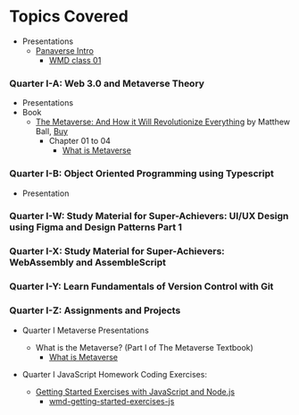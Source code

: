 # Topics Covered

- Presentations
  - [Panaverse Intro](https://docs.google.com/presentation/d/12C1s4UBTlR9nZNEkRE6aAuGeRA3s92jx-8nJKo9jdH4/edit?usp=sharing)
    - [WMD class 01](../Lectures/Onsite/01%20WMD%20at%20UMT/class_01-20221002/)

### Quarter I-A: Web 3.0 and Metaverse Theory

- Presentations
- Book
  - [The Metaverse: And How it Will Revolutionize Everything](https://www.amazon.com/Metaverse-How-Will-Revolutionize-Everything/dp/1324092033/ref=sr_1_4) by Matthew Ball, [Buy](https://www.matthewball.vc/metaversebook)
    - Chapter 01 to 04
      - [What is Metaverse](https://docs.google.com/presentation/d/1ky2jl8Cyg37EOzzAqB-Dili2l836mXgcRP0IC5H_L3I/edit?usp=sharing)

### Quarter I-B: Object Oriented Programming using Typescript

- Presentation

### Quarter I-W: Study Material for Super-Achievers: UI/UX Design using Figma and Design Patterns Part 1

### Quarter I-X: Study Material for Super-Achievers: WebAssembly and AssembleScript

### Quarter I-Y: Learn Fundamentals of Version Control with Git

### Quarter I-Z: Assignments and Projects

- Quarter I Metaverse Presentations

  - What is the Metaverse? (Part I of The Metaverse Textbook)
    - [What is Metaverse](https://docs.google.com/presentation/d/1ky2jl8Cyg37EOzzAqB-Dili2l836mXgcRP0IC5H_L3I/edit?usp=sharing)

- Quarter I JavaScript Homework Coding Exercises:
  - [Getting Started Exercises with JavaScript and Node.js](https://github.com/panacloud-modern-global-apps/typescript-node-projects/blob/main/getting-started-exercises.md)
    - [wmd-getting-started-exercises-js](https://github.com/hassan-ak/wmd-getting-started-exercises-js)
